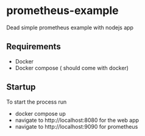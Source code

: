 # prometheus-example
Dead simple prometheus example with nodejs app

## Requirements 
- Docker 
- Docker compose ( should come with docker)


## Startup
To start the process run

- docker compose up
- navigate to http://localhost:8080 for the web app
- navigate to http://localhost:9090 for prometheus